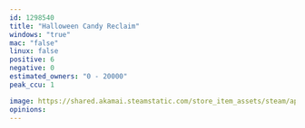 ```yaml
---
id: 1298540
title: "Halloween Candy Reclaim"
windows: "true"
mac: "false"
linux: false
positive: 6
negative: 0
estimated_owners: "0 - 20000"
peak_ccu: 1

image: https://shared.akamai.steamstatic.com/store_item_assets/steam/apps/1298540/header.jpg?t=1730051876
opinions:
---
```

